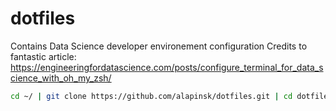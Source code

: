 # dotfiles

Contains Data Science developer environement configuration 
Credits to fantastic article: https://engineeringfordatascience.com/posts/configure_terminal_for_data_science_with_oh_my_zsh/


```sh
cd ~/ | git clone https://github.com/alapinsk/dotfiles.git | cd dotfiles | chmod +x install.sh  | sh -c ./install.sh -y -f
```
